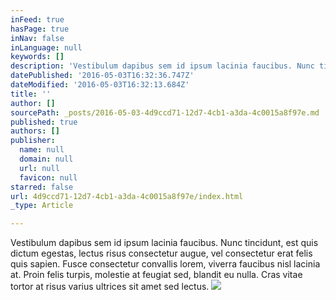 ```yaml
---
inFeed: true
hasPage: true
inNav: false
inLanguage: null
keywords: []
description: 'Vestibulum dapibus sem id ipsum lacinia faucibus. Nunc tincidunt, est quis dictum egestas, lectus risus consectetur augue, vel consectetur erat felis quis sapien. Fusce consectetur convallis lorem, viverra faucibus nisl lacinia at. Proin felis turpis, molestie at feugiat sed, blandit eu nulla. Cras vitae tortor at risus varius ultrices sit amet sed lectus.'
datePublished: '2016-05-03T16:32:36.747Z'
dateModified: '2016-05-03T16:32:13.684Z'
title: ''
author: []
sourcePath: _posts/2016-05-03-4d9ccd71-12d7-4cb1-a3da-4c0015a8f97e.md
published: true
authors: []
publisher:
  name: null
  domain: null
  url: null
  favicon: null
starred: false
url: 4d9ccd71-12d7-4cb1-a3da-4c0015a8f97e/index.html
_type: Article

---
```

Vestibulum dapibus sem id ipsum lacinia faucibus. Nunc tincidunt, est quis dictum egestas, lectus risus consectetur augue, vel consectetur erat felis quis sapien. Fusce consectetur convallis lorem, viverra faucibus nisl lacinia at. Proin felis turpis, molestie at feugiat sed, blandit eu nulla. Cras vitae tortor at risus varius ultrices sit amet sed lectus.
![](https://the-grid-user-content.s3-us-west-2.amazonaws.com/785260e2-452d-4eb0-b253-c7528019bdce.jpg)